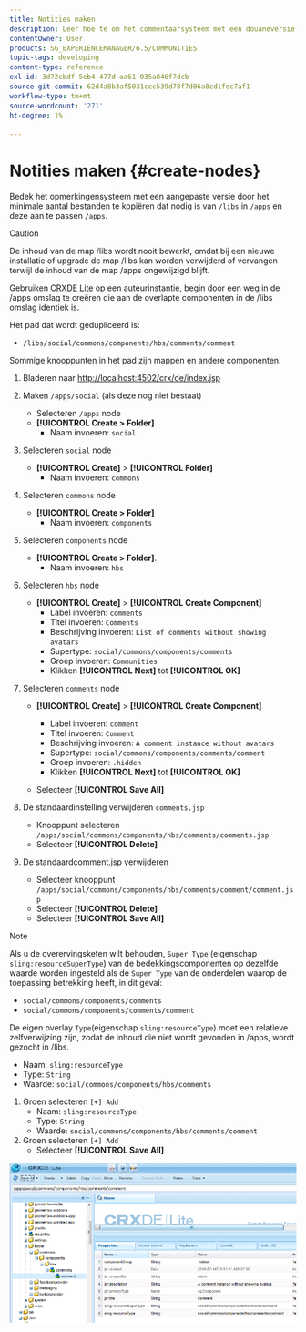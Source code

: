 ```yaml
---
title: Notities maken
description: Leer hoe te om het commentaarsysteem met een douaneversie te bedekken door het minimale aantal dossiers noodzakelijk van /libs te kopiëren en hen in /apps uit te geven.
contentOwner: User
products: SG_EXPERIENCEMANAGER/6.5/COMMUNITIES
topic-tags: developing
content-type: reference
exl-id: 3d72cbdf-5eb4-477d-aa61-035a846f7dcb
source-git-commit: 62d4a8b3af5031ccc539d78f7d06a8cd1fec7af1
workflow-type: tm+mt
source-wordcount: '271'
ht-degree: 1%

---
```


# Notities maken {#create-nodes}

Bedek het opmerkingensysteem met een aangepaste versie door het minimale aantal bestanden te kopiëren dat nodig is van `/libs` in `/apps` en deze aan te passen `/apps`.

>[!CAUTION]
>
>De inhoud van de map /libs wordt nooit bewerkt, omdat bij een nieuwe installatie of upgrade de map /libs kan worden verwijderd of vervangen terwijl de inhoud van de map /apps ongewijzigd blijft.

Gebruiken [CRXDE Lite](../../help/sites-developing/developing-with-crxde-lite.md) op een auteurinstantie, begin door een weg in de /apps omslag te creëren die aan de overlapte componenten in de /libs omslag identiek is.

Het pad dat wordt gedupliceerd is:

* `/libs/social/commons/components/hbs/comments/comment`

Sommige knooppunten in het pad zijn mappen en andere componenten.

1. Bladeren naar [http://localhost:4502/crx/de/index.jsp](http://localhost:4502/crx/de/index.jsp)
1. Maken `/apps/social` (als deze nog niet bestaat)
   * Selecteren `/apps` node
   * **[!UICONTROL Create > Folder]**
      * Naam invoeren: `social`
1. Selecteren `social` node
   * **[!UICONTROL Create]** > **[!UICONTROL Folder]**
      * Naam invoeren: `commons`
1. Selecteren `commons` node
   * **[!UICONTROL Create > Folder]**
      * Naam invoeren: `components`
1. Selecteren `components` node
   * **[!UICONTROL Create > Folder]**.
      * Naam invoeren: `hbs`
1. Selecteren `hbs` node
   * **[!UICONTROL Create]** > **[!UICONTROL Create Component]**
      * Label invoeren: `comments`
      * Titel invoeren: `Comments`
      * Beschrijving invoeren: `List of comments without showing avatars`
      * Supertype: `social/commons/components/comments`
      * Groep invoeren: `Communities`
      * Klikken **[!UICONTROL Next]** tot **[!UICONTROL OK]**
1. Selecteren `comments` node

   * **[!UICONTROL Create]** > **[!UICONTROL Create Component]**

      * Label invoeren: `comment`
      * Titel invoeren: `Comment`
      * Beschrijving invoeren: `A comment instance without avatars`
      * Supertype: `social/commons/components/comments/comment`
      * Groep invoeren: `.hidden`
      * Klikken **[!UICONTROL Next]** tot **[!UICONTROL OK]**
   * Selecteer **[!UICONTROL Save All]**
1. De standaardinstelling verwijderen `comments.jsp`
   * Knooppunt selecteren `/apps/social/commons/components/hbs/comments/comments.jsp`
   * Selecteer **[!UICONTROL Delete]**
1. De standaardcomment.jsp verwijderen
   * Selecteer knooppunt `/apps/social/commons/components/hbs/comments/comment/comment.jsp`
   * Selecteer **[!UICONTROL Delete]**
   * Selecteer **[!UICONTROL Save All]**

>[!NOTE]
>
>Als u de overervingsketen wilt behouden, `Super Type` (eigenschap `sling:resourceSuperType`) van de bedekkingscomponenten op dezelfde waarde worden ingesteld als de `Super Type` van de onderdelen waarop de toepassing betrekking heeft, in dit geval:
>
>* `social/commons/components/comments`
>* `social/commons/components/comments/comment`

De eigen overlay `Type`(eigenschap `sling:resourceType`) moet een relatieve zelfverwijzing zijn, zodat de inhoud die niet wordt gevonden in /apps, wordt gezocht in /libs.
* Naam: `sling:resourceType`
* Type: `String`
* Waarde: `social/commons/components/hbs/comments`

1. Groen selecteren `[+] Add`
   * Naam: `sling:resourceType`
   * Type: `String`
   * Waarde: `social/commons/components/hbs/comments/comment`
1. Groen selecteren `[+] Add`
   * Selecteer **[!UICONTROL Save All]**

![create-nodes](assets/create-nodes.png)
